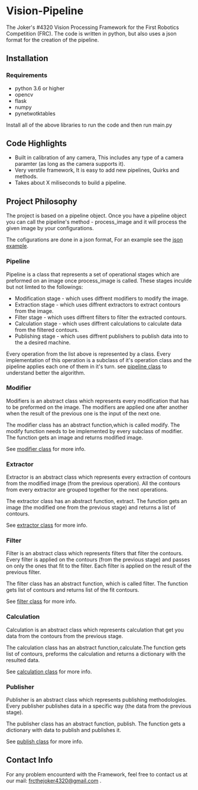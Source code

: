 # Vision-Pipeline
The Joker's #4320 Vision Processing Framework for the First Robotics Competition (FRC). 
The code is written in python, but also uses a json format for the creation of the pipeline.

## Installation

### Requirements
* python 3.6 or higher
* opencv
* flask
* numpy
* pynetwotktables

Install all of the above libraries to run the code and then run main.py

## Code Highlights
* Built in calibration of any camera, This includes any type of a camera paramter (as long as the camera supports it).
* Very verstile framework, It is easy to add new pipelines, Quirks and methods.
* Takes about X miliseconds to build a pipeline.

## Project Philosophy
The project is based on a pipeline object.
Once you have a pipeline object you can call the pipeline's method - process_image and it will process the given image by your configurations.

The cofigurations are done in a json format, For an example see the [json example](https://github.com/TheJoker4320/vision-framework/blob/develop/examples/example.json).

### Pipeline
Pipeline is a class that represents a set of operational stages which are preformed on an image once process_image is called. 
These stages inculde but not limted to the followings:
* Modification stage - which uses diffrent modifiers to modify the image.
* Extraction stage - which uses diffrent extractors to extract contours from the image.
* Filter stage - which uses diffrent filters to filter the extracted contours.
* Calculation stage - which uses diffrent calculations to calculate data from the filtered contours.
* Publishing stage - which uses diffrent publishers to publish data into to the a desired machine. 

Every operation from the list above is represented by a class. Every implementation of this operation is a subclass of it's operation class and the pipeline applies each one of them in it's turn. see [pipeline class](https://github.com/TheJoker4320/vision-framework/blob/develop/pipeline/pipeline.py) to understand better the algorithm.

### Modifier
Modifiers is an abstract class which represents every modification that has to be preformed on the image. The modifiers are applied one after another when the result of the previous one is the input of the next one.

The modifier class has an abstract function,which is called modify. 
The modify function needs to be implemented by every subclass of modifier.
The function gets an image and returns modified image.

See [modifier class](https://github.com/TheJoker4320/vision-framework/blob/develop/modifiers/modifier.py) for more info.

### Extractor
Extractor is an abstract class which represents every extraction of contours from the modified image (from the previous operation). 
All the contours from every extractor are grouped together for the next operations.

The extractor class has an abstract function, extract. The function gets an image (the modified one from the previous stage) and returns a list of contours.

See [extractor class](https://github.com/TheJoker4320/vision-framework/blob/develop/extractors/extractor.py) for more info.

### Filter
Filter is an abstract class which represents filters that filter the contours. 
Every filter is applied on the contours (from the previous stage) and passes on only the ones that fit to the filter.
Each filter is applied on the result of the previous filter.

The filter class has an abstract function, which is called filter.
The function gets list of contours and returns list of the fit contours.

See [filter class](https://github.com/TheJoker4320/vision-framework/blob/develop/filters/filter.py) for more info.

### Calculation
Calculation is an abstract class which represents calculation that get you data from the contours from the previous stage.

The calculation class has an abstract function,calculate.The function gets list of contours, preforms the calculation and returns a dictionary with the resulted data.

See [calculation class](https://github.com/TheJoker4320/vision-framework/blob/develop/calculations/calculation.py) for more info.

### Publisher
Publisher is an abstract class which represents publishing methodologies.
Every publisher publishes data in a specific way (the data from the previous stage).

The publisher class has an abstract function, publish. The function gets a dictionary with data to publish and publishes it.

See [publish class](https://github.com/TheJoker4320/vision-framework/blob/develop/publishers/publish.py) for more info.

## Contact Info
For any problem encounterd with the Framework, feel free to contact us at our mail: frcthejoker4320@gmail.com .
